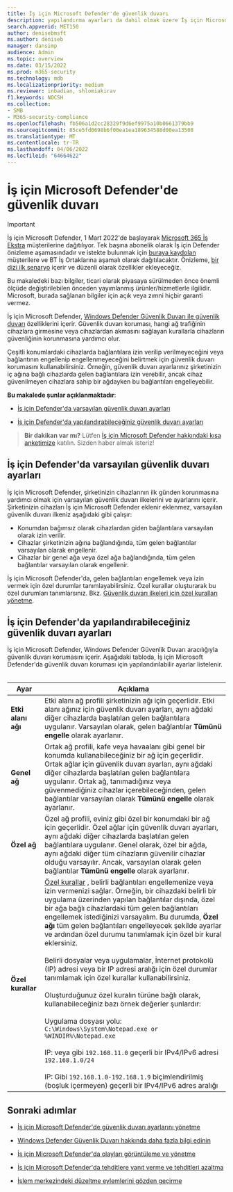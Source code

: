 ```yaml
---
title: İş için Microsoft Defender'de güvenlik duvarı
description: yapılandırma ayarları da dahil olmak üzere İş için Microsoft Defender Windows Defender Güvenlik Duvarı hakkında bilgi edinin
search.appverid: MET150
author: denisebmsft
ms.author: deniseb
manager: dansimp
audience: Admin
ms.topic: overview
ms.date: 03/15/2022
ms.prod: m365-security
ms.technology: mdb
ms.localizationpriority: medium
ms.reviewer: inbadian, shlomiakirav
f1.keywords: NOCSH
ms.collection:
- SMB
- M365-security-compliance
ms.openlocfilehash: fb506a1d2cc28329f9d6ef9975a10b0661379bb9
ms.sourcegitcommit: 85ce5fd0698b6f00ea1ea189634588d00ea13508
ms.translationtype: MT
ms.contentlocale: tr-TR
ms.lasthandoff: 04/06/2022
ms.locfileid: "64664622"
---
```

# <a name="firewall-in-microsoft-defender-for-business"></a>İş için Microsoft Defender'de güvenlik duvarı

> [!IMPORTANT]
> İş için Microsoft Defender, 1 Mart 2022'de başlayarak [Microsoft 365 İş Ekstra](../../business-premium/index.md) müşterilerine dağıtılıyor. Tek başına abonelik olarak İş için Defender önizleme aşamasındadır ve istekte bulunmak için [buraya kaydolan](https://aka.ms/mdb-preview) müşterilere ve BT İş Ortaklarına aşamalı olarak dağıtılacaktır. Önizleme, [bir dizi ilk senaryo](mdb-tutorials.md#try-these-preview-scenarios) içerir ve düzenli olarak özellikler ekleyeceğiz.
> 
> Bu makaledeki bazı bilgiler, ticari olarak piyasaya sürülmeden önce önemli ölçüde değiştirilebilen önceden yayımlanmış ürünler/hizmetlerle ilgilidir. Microsoft, burada sağlanan bilgiler için açık veya zımni hiçbir garanti vermez. 

İş için Microsoft Defender, [Windows Defender Güvenlik Duvarı ile güvenlik duvarı](/windows/security/threat-protection/windows-firewall/windows-firewall-with-advanced-security) özelliklerini içerir. Güvenlik duvarı koruması, hangi ağ trafiğinin cihazlara girmesine veya cihazlardan akmasını sağlayan kurallarla cihazların güvenliğinin korunmasına yardımcı olur. 

Çeşitli konumlardaki cihazlarda bağlantılara izin verilip verilmeyeceğini veya bağlantının engellenip engellenmeyeceğini belirtmek için güvenlik duvarı korumasını kullanabilirsiniz. Örneğin, güvenlik duvarı ayarlarınız şirketinizin iç ağına bağlı cihazlarda gelen bağlantılara izin verebilir, ancak cihaz güvenilmeyen cihazlara sahip bir ağdayken bu bağlantıları engelleyebilir.

**Bu makalede şunlar açıklanmaktadır**:

- [İş için Defender'da varsayılan güvenlik duvarı ayarları](#default-firewall-settings-in-defender-for-business)

- [İş için Defender'da yapılandırabileceğiniz güvenlik duvarı ayarları](#firewall-settings-you-can-configure-in-defender-for-business)

>
> **Bir dakikan var mı?**
> Lütfen <a href="https://microsoft.qualtrics.com/jfe/form/SV_0JPjTPHGEWTQr4y" target="_blank">İş için Microsoft Defender hakkındaki kısa anketimize</a> katılın. Sizden haber almak isteriz!
>

## <a name="default-firewall-settings-in-defender-for-business"></a>İş için Defender'da varsayılan güvenlik duvarı ayarları

İş için Microsoft Defender, şirketinizin cihazlarının ilk günden korunmasına yardımcı olmak için varsayılan güvenlik duvarı ilkelerini ve ayarlarını içerir. Şirketinizin cihazları İş için Microsoft Defender eklenir eklenmez, varsayılan güvenlik duvarı ilkeniz aşağıdaki gibi çalışır:

- Konumdan bağımsız olarak cihazlardan giden bağlantılara varsayılan olarak izin verilir.
- Cihazlar şirketinizin ağına bağlandığında, tüm gelen bağlantılar varsayılan olarak engellenir.
- Cihazlar bir genel ağa veya özel ağa bağlandığında, tüm gelen bağlantılar varsayılan olarak engellenir.

İş için Microsoft Defender'da, gelen bağlantıları engellemek veya izin vermek için özel durumlar tanımlayabilirsiniz. Özel kurallar oluşturarak bu özel durumları tanımlarsınız. Bkz. [Güvenlik duvarı ilkeleri için özel kuralları yönetme](mdb-custom-rules-firewall.md).

## <a name="firewall-settings-you-can-configure-in-defender-for-business"></a>İş için Defender'da yapılandırabileceğiniz güvenlik duvarı ayarları

İş için Microsoft Defender, Windows Defender Güvenlik Duvarı aracılığıyla güvenlik duvarı korumasını içerir. Aşağıdaki tabloda, İş için Microsoft Defender'da güvenlik duvarı koruması için yapılandırılabilir ayarlar listelenir. <br/><br/>

| Ayar | Açıklama |
|--|--|
| **Etki alanı ağı** | Etki alanı ağ profili şirketinizin ağı için geçerlidir. Etki alanı ağınız için güvenlik duvarı ayarları, aynı ağdaki diğer cihazlarda başlatılan gelen bağlantılara uygulanır. Varsayılan olarak, gelen bağlantılar **Tümünü engelle** olarak ayarlanır.  |
| **Genel ağ** | Ortak ağ profili, kafe veya havaalanı gibi genel bir konumda kullanabileceğiniz bir ağ için geçerlidir. Ortak ağlar için güvenlik duvarı ayarları, aynı ağdaki diğer cihazlarda başlatılan gelen bağlantılara uygulanır. Ortak ağ, tanımadığınız veya güvenmediğiniz cihazlar içerebileceğinden, gelen bağlantılar varsayılan olarak **Tümünü engelle** olarak ayarlanır.  |
| **Özel ağ** | Özel ağ profili, eviniz gibi özel bir konumdaki bir ağ için geçerlidir. Özel ağlar için güvenlik duvarı ayarları, aynı ağdaki diğer cihazlarda başlatılan gelen bağlantılara uygulanır. Genel olarak, özel bir ağda, aynı ağdaki diğer tüm cihazların güvenilir cihazlar olduğu varsayılır. Ancak, varsayılan olarak gelen bağlantılar **Tümünü engelle** olarak ayarlanır. |
| **Özel kurallar** | [Özel kurallar](mdb-custom-rules-firewall.md) , belirli bağlantıları engellemenize veya izin vermenizi sağlar. Örneğin, bir cihazdaki belirli bir uygulama üzerinden yapılan bağlantılar dışında, özel bir ağa bağlı cihazlardaki tüm gelen bağlantıları engellemek istediğinizi varsayalım. Bu durumda, **Özel ağı** tüm gelen bağlantıları engelleyecek şekilde ayarlar ve ardından özel durumu tanımlamak için özel bir kural eklersiniz. <br/><br/>Belirli dosyalar veya uygulamalar, İnternet protokolü (IP) adresi veya bir IP adresi aralığı için özel durumlar tanımlamak için özel kurallar kullanabilirsiniz. <br/><br/>Oluşturduğunuz özel kuralın türüne bağlı olarak, kullanabileceğiniz bazı örnek değerler şunlardır: <br/><br/>Uygulama dosyası yolu: `C:\Windows\System\Notepad.exe or %WINDIR%\Notepad.exe` <br/><br/>IP: veya gibi `192.168.11.0` geçerli bir IPv4/IPv6 adresi `192.168.1.0/24` <br/><br/>IP: Gibi `192.168.1.0-192.168.1.9` biçimlendirilmiş (boşluk içermeyen) geçerli bir IPv4/IPv6 adres aralığı |

## <a name="next-steps"></a>Sonraki adımlar

- [İş için Microsoft Defender'de güvenlik duvarı ayarlarını yönetme](mdb-custom-rules-firewall.md)

- [Windows Defender Güvenlik Duvarı hakkında daha fazla bilgi edinin](/windows/security/threat-protection/windows-firewall/windows-firewall-with-advanced-security)

- [İş için Microsoft Defender'da olayları görüntüleme ve yönetme](mdb-view-manage-incidents.md)

- [İş için Microsoft Defender'da tehditlere yanıt verme ve tehditleri azaltma](mdb-respond-mitigate-threats.md)

- [İşlem merkezindeki düzeltme eylemlerini gözden geçirme](mdb-review-remediation-actions.md)